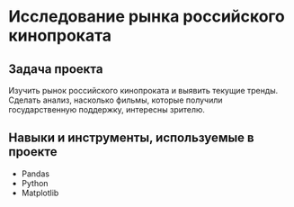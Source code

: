# Исследование рынка российского кинопроката

## Задача проекта
Изучить рынок российского кинопроката и выявить текущие тренды. Сделать анализ, насколько фильмы, которые получили государственную поддержку, интересны зрителю.

## Навыки и инструменты, используемые в проекте
- Pandas
- Python
- Matplotlib
